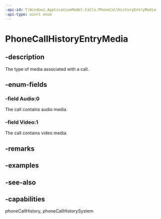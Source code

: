 ```yaml
---
-api-id: T:Windows.ApplicationModel.Calls.PhoneCallHistoryEntryMedia
-api-type: winrt enum
---
```


<!-- Enumeration syntax
public enum Windows.ApplicationModel.Calls.PhoneCallHistoryEntryMedia : int
-->

# PhoneCallHistoryEntryMedia

## -description
The type of media associated with a call.

## -enum-fields
### -field Audio:0
The call contains audio media.

### -field Video:1
The call contains video media.


## -remarks

## -examples

## -see-also
## -capabilities
phoneCallHistory, phoneCallHistorySystem

